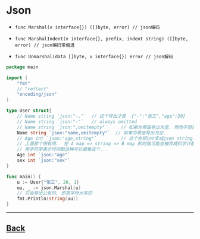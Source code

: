 # Json

- `func Marshal(v interface{}) ([]byte, error) // json编码`

- `func MarshalIndent(v interface{}, prefix, indent string) ([]byte, error) // json编码带缩进`
  

- `func Unmarshal(data []byte, v interface{}) error // json解码`



``` go 
package main

import (
    "fmt"
    // "reflect"
    "encoding/json"
)

type User struct{
    // Name string `json:"-,"`  // 这个导出才是  {"-":"张三","age":20}
    // Name string `json:"-"`   // always omitted
    // Name string `json:",omitempty"`     // 如果为零值导出为空. 然而不想重命名.
    Name string `json:"name,omitempty"`  // 如果为零值导出为空.
    // Age int `json:"age,string"`         // 这个会把int变成json string...
    // 上面那个很有用.  在 A map => string => B map 的时候可能会被弄成科学计数法..
    // 用字符串表示时间戳这种可以避免这个...
    Age int `json:"age"`
    sex int `json:"sex"`
}

func main() {
    u := User{"张三", 20, 1}
    uu, _ := json.Marshal(u)
    // 只会导出公有的, 即首字母大写的
    fmt.Println(string(uu))
}
```
---
[Back](summary.md)
--